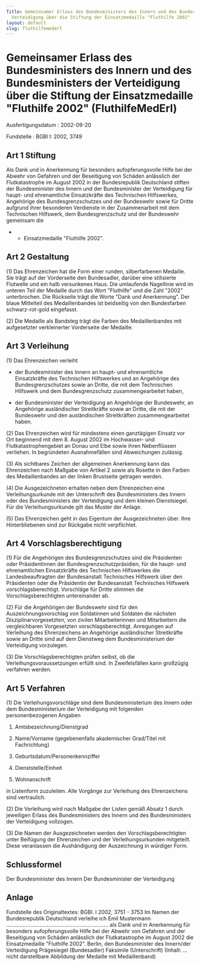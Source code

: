 ```yaml
---
Title: Gemeinsamer Erlass des Bundesministers des Innern und des Bundesministers der
  Verteidigung über die Stiftung der Einsatzmedaille "Fluthilfe 2002"
layout: default
slug: fluthilfemederl
---
```


# Gemeinsamer Erlass des Bundesministers des Innern und des Bundesministers der Verteidigung über die Stiftung der Einsatzmedaille "Fluthilfe 2002" (FluthilfeMedErl)

Ausfertigungsdatum
:   2002-09-20

Fundstelle
:   BGBl I: 2002, 3749



## Art 1 Stiftung

Als Dank und in Anerkennung für besonders aufopferungsvolle Hilfe bei
der Abwehr von Gefahren und der Beseitigung von Schäden anlässlich der
Flutkatastrophe im August 2002 in der Bundesrepublik Deutschland
stiften der Bundesminister des Innern und der Bundesminister der
Verteidigung für haupt- und ehrenamtliche Einsatzkräfte des
Technischen Hilfswerkes, Angehörige des Bundesgrenzschutzes und der
Bundeswehr sowie für Dritte aufgrund ihrer besonderen Verdienste in
der Zusammenarbeit mit dem Technischen Hilfswerk, dem
Bundesgrenzschutz und der Bundeswehr gemeinsam die

*
    *   Einsatzmedaille "Fluthilfe 2002".








## Art 2 Gestaltung

(1) Das Ehrenzeichen hat die Form einer runden, silberfarbenen
Medaille. Sie trägt auf der Vorderseite den Bundesadler, darüber eine
stilisierte Flutwelle und ein halb versunkenes Haus. Die umlaufende
Nagellinie wird im unteren Teil der Medaille durch das Wort
"Fluthilfe" und die Zahl "2002" unterbrochen. Die Rückseite trägt die
Worte "Dank und Anerkennung". Der blaue Mittelteil des Medaillenbandes
ist beidseitig von den Bundesfarben schwarz-rot-gold eingefasst.

(2) Die Medaille als Bandsteg trägt die Farben des Medaillenbandes mit
aufgesetzter verkleinerter Vorderseite der Medaille.


## Art 3 Verleihung

(1) Das Ehrenzeichen verleiht

-   der Bundesminister des Innern an haupt- und ehrenamtliche
    Einsatzkräfte des Technischen Hilfswerkes und an Angehörige des
    Bundesgrenzschutzes sowie an Dritte, die mit dem Technischen Hilfswerk
    und dem Bundesgrenzschutz zusammengearbeitet haben,


-   der Bundesminister der Verteidigung an Angehörige der Bundeswehr, an
    Angehörige ausländischer Streitkräfte sowie an Dritte, die mit der
    Bundeswehr und den ausländischen Streitkräften zusammengearbeitet
    haben.




(2) Das Ehrenzeichen wird für mindestens einen ganztägigen Einsatz vor
Ort beginnend mit dem 8. August 2002 im Hochwasser- und
Flutkatastrophengebiet an Donau und Elbe sowie ihren Nebenflüssen
verliehen. In begründeten Ausnahmefällen sind Abweichungen zulässig.

(3) Als sichtbares Zeichen der allgemeinen Anerkennung kann das
Ehrenzeichen nach Maßgabe von Artikel 2 sowie als Rosette in den
Farben des Medaillenbandes an der linken Brustseite getragen werden.

(4) Die Ausgezeichneten erhalten neben dem Ehrenzeichen eine
Verleihungsurkunde mit der Unterschrift des Bundesministers des Innern
oder des Bundesministers der Verteidigung und dem kleinen
Dienstsiegel. Für die Verleihungsurkunde gilt das Muster der Anlage.

(5) Das Ehrenzeichen geht in das Eigentum der Ausgezeichneten über.
Ihre Hinterbliebenen sind zur Rückgabe nicht verpflichtet.


## Art 4 Vorschlagsberechtigung

(1) Für die Angehörigen des Bundesgrenzschutzes sind die Präsidenten
oder Präsidentinnen der Bundesgrenzschutzpräsidien, für die haupt- und
ehrenamtlichen Einsatzkräfte des Technischen Hilfswerkes die
Landesbeauftragten der Bundesanstalt Technisches Hilfswerk über den
Präsidenten oder die Präsidentin der Bundesanstalt Technisches
Hilfswerk vorschlagsberechtigt. Vorschläge für Dritte stimmen die
Vorschlagsberechtigten untereinander ab.

(2) Für die Angehörigen der Bundeswehr sind für den
Auszeichnungsvorschlag von Soldatinnen und Soldaten die nächsten
Disziplinarvorgesetzten, von zivilen Mitarbeiterinnen und Mitarbeitern
die vergleichbaren Vorgesetzten vorschlagsberechtigt. Anregungen auf
Verleihung des Ehrenzeichens an Angehörige ausländischer Streitkräfte
sowie an Dritte sind auf dem Dienstweg dem Bundesministerium der
Verteidigung vorzulegen.

(3) Die Vorschlagsberechtigten prüfen selbst, ob die
Verleihungsvoraussetzungen erfüllt sind. In Zweifelsfällen kann
großzügig verfahren werden.


## Art 5 Verfahren

(1) Die Verleihungsvorschläge sind dem Bundesministerium des Innern
oder dem Bundesministerium der Verteidigung mit folgenden
personenbezogenen Angaben

1.  Amtsbezeichnung/Dienstgrad


2.  Name/Vorname (gegebenenfalls akademischer Grad/Titel mit Fachrichtung)


3.  Geburtsdatum/Personenkennziffer


4.  Dienststelle/Einheit


5.  Wohnanschrift



in Listenform zuzuleiten. Alle Vorgänge zur Verleihung des
Ehrenzeichens sind vertraulich.

(2) Die Verleihung wird nach Maßgabe der Listen gemäß Absatz 1 durch
jeweiligen Erlass des Bundesministers des Innern und des
Bundesministers der Verteidigung vollzogen.

(3) Die Namen der Ausgezeichneten werden den Vorschlagsberechtigten
unter Beifügung der Ehrenzeichen und der Verleihungsurkunden
mitgeteilt. Diese veranlassen die Aushändigung der Auszeichnung in
würdiger Form.


## Schlussformel

Der Bundesminister des Innern
Der Bundesminister der Verteidigung


## Anlage

Fundstelle des Originaltextes: BGBl. I 2002, 3751 - 3753
Im Namen der
Bundesrepublik Deutschland
verleihe ich
Emil Mustermann
....................................................................
als Dank und in Anerkennung für besonders aufopferungsvolle
Hilfe bei der Abwehr von Gefahren und der Beseitigung von
Schäden anlässlich der Flutkatastrophe im
August 2002
die
Einsatzmedaille "Fluthilfe 2002".
Berlin, den
Bundesminister des Innern/der Verteidigung
Prägesiegel
(Bundesadler)                                       Faksimile
(Unterschrift)
(Inhalt:
... nicht darstellbare Abbildung der Medaille mit Medaillenband)

